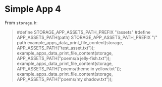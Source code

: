 # Simple App 4

From `storage.h`:

> #define STORAGE_APP_ASSETS_PATH_PREFIX "/assets"
> #define APP_ASSETS_PATH(path) STORAGE_APP_ASSETS_PATH_PREFIX "/" path
> example_apps_data_print_file_content(storage, APP_ASSETS_PATH("test_asset.txt"));
> example_apps_data_print_file_content(storage, APP_ASSETS_PATH("poems/a jelly-fish.txt"));
> example_apps_data_print_file_content(storage, APP_ASSETS_PATH("poems/theme in yellow.txt"));
> example_apps_data_print_file_content(storage, APP_ASSETS_PATH("poems/my shadow.txt"));

